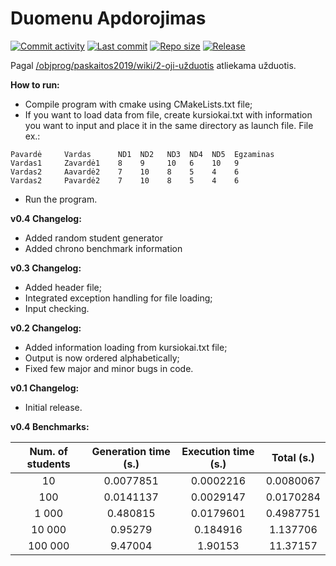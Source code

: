 Duomenu Apdorojimas
===================

[![Commit activity](https://img.shields.io/github/commit-activity/w/nogalosa/DuomenuApdorojimasCPP.svg)](https://github.com/nogalosa/DuomenuApdorojimasCPP/commits/master)
[![Last commit](https://img.shields.io/github/last-commit/nogalosa/DuomenuApdorojimasCPP.svg)](https://github.com/nogalosa/DuomenuApdorojimasCPP/commits/master)
[![Repo size](https://img.shields.io/github/repo-size/nogalosa/DuomenuApdorojimasCPP.svg)](https://github.com/nogalosa/DuomenuApdorojimasCPP/commits/master)
[![Release](https://img.shields.io/github/release/nogalosa/DuomenuApdorojimasCPP.svg)](https://github.com/nogalosa/DuomenuApdorojimasCPP/commits/master)

Pagal [/objprog/paskaitos2019/wiki/2-oji-užduotis](https://github.com/objprog/paskaitos2019/wiki/2-oji-u%C5%BEduotis) atliekama užduotis.

__How to run:__
* Compile program with cmake using CMakeLists.txt file;
* If you want to load data from file, create kursiokai.txt with information you want to input and place it in the same directory as launch file. File ex.:
```
Pavardė     Vardas      ND1  ND2   ND3  ND4  ND5  Egzaminas
Vardas1     Zavardė1    8    9     10   6    10   9
Vardas2     Aavardė2    7    10    8    5    4    6
Vardas2     Pavardė2    7    10    8    5    4    6
```
* Run the program.

__v0.4 Changelog:__
* Added random student generator
* Added chrono benchmark information

__v0.3 Changelog:__
* Added header file;
* Integrated exception handling for file loading;
* Input checking.

__v0.2 Changelog:__
* Added information loading from kursiokai.txt file;
* Output is now ordered alphabetically;
* Fixed few major and minor bugs in code.

__v0.1 Changelog:__
* Initial release.

__v0.4 Benchmarks:__

| Num. of students | Generation time (s.) | Execution time (s.) | Total (s.) |
| :---: | :---: | :---: | :---: |
| 10 | 0.0077851 | 0.0002216 | 0.0080067 |
| 100 | 0.0141137 | 0.0029147 | 0.0170284 |
| 1 000 | 0.480815 | 0.0179601 | 0.4987751 |
| 10 000 | 0.95279 | 0.184916 | 1.137706 |
| 100 000 | 9.47004 | 1.90153 | 11.37157 |
